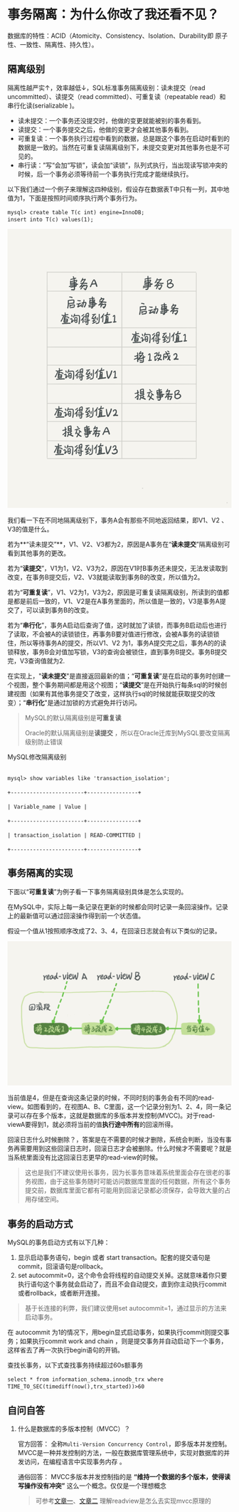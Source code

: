 # 事务隔离：为什么你改了我还看不见？

数据库的特性：ACID（Atomicity、Consistency、Isolation、Durability即 原子性、一致性、隔离性、持久性）。

##  隔离级别

隔离性越严实↑，效率越低↓，SQL标准事务隔离级别：读未提交（read uncommitted）、读提交（read committed）、可重复读（repeatable read）和串行化读(serializable )。

- 读未提交：一个事务还没提交时，他做的变更就能被别的事务看到。
- 读提交：一个事务提交之后，他做的变更才会被其他事务看到。
- 可重复读：一个事务执行过程中看到的数据，总是跟这个事务在启动时看到的数据是一致的。当然在可重复读隔离级别下，未提交变更对其他事务也是不可见的。
- 串行读：”写“会加“写锁”，读会加“读锁”，队列式执行，当出现读写锁冲突的时候，后一个事务必须等待前一个事务执行完成才能继续执行。

以下我们通过一个例子来理解这四种级别，假设存在数据表T中只有一列，其中地值为1，下面是按照时间顺序执行两个事务行为。

```mysql
mysql> create table T(c int) engine=InnoDB;
insert into T(c) values(1);
```

![](../images/mysql45/picture/mysql45-03-01.png)

我们看一下在不同地隔离级别下，事务A会有那些不同地返回结果，即V1、V2 、V3的值是什么。

若为**“读未提交”**，V1、V2、V3都为2，原因是A事务在“**读未提交**”隔离级别可看到其他事务的更改。

若为“**读提交**”，V1为1，V2、V3为2，原因在V1时B事务还未提交，无法发读取到改变，在事务B提交后，V2、V3就能读取到事务B的改变，所以值为2。

若为“**可重复读**”，V1、V2为1，V3为2，原因是可重复读隔离级别，所读到的值都是都是前后一致的，V1、V2是在A事务里面的，所以值是一致的，V3是事务A提交了，可以读到事务B的改变。

若为“**串行化**”，事务A启动后查询了值，这时就加了读锁，而事务B启动后也进行了读取，不会被A的读锁锁住，再事务B要对值进行修改，会被A事务的读锁锁住，所以等待事务A的提交，所以V1、V2 为1，事务A提交完之后，事务A的的读锁释放，事务B会对值加写锁，V3的查询会被锁住，直到事务B提交。事务B提交完，V3查询值就为2.

在实现上，"**读未提交**"是直接返回最新的值；“**可重复读**”是在启动的事务时创建一个视图，整个事务期间都是用这个视图；“**读提交**”是在开始执行每条sql的时候创建视图（如果有其他事务提交了改变，这样执行sql的时候就能获取提交的改变）；“**串行化**"是通过加锁的方式避免并行访问。

>MySQL的默认隔离级别是**可重复读**
>
>Oracle的默认隔离级别是**读提交** ，所以在Oracle迁库到MySQL要改变隔离级别防止错误

MySQL修改隔离级别

```mysql

mysql> show variables like 'transaction_isolation';

+-----------------------+----------------+

| Variable_name | Value |

+-----------------------+----------------+

| transaction_isolation | READ-COMMITTED |

+-----------------------+----------------+
```

## 事务隔离的实现

下面以“**可重复读**”为例子看一下事务隔离级别具体是怎么实现的。

在MySQL中，实际上每一条记录在更新的时候都会同时记录一条回滚操作。记录上的最新值可以通过回滚操作得到前一个状态值。

假设一个值从1按照顺序改成了2、3、4，在回滚日志就会有以下类似的记录。

![](../images/mysql45/picture/mysql45-03-02.png)

当前值是4，但是在查询这条记录的时候，不同时刻的事务会有不同的read-view。如图看到的，在视图A、B、C里面，这一个记录分别为1、2、4，同一条记录可以存在多个版本，这就是数据库的多版本并发控制(MVCC)。对于read-viewA要得到1，就必须将当前的值**执行途中所有**的回滚所得。

回滚日志什么时候删除？，答案是在不需要的时候才删除，系统会判断，当没有事务再需要用到这些回滚日志时，回滚日志才会被删除。什么时候才不需要呢？就是当系统里面没有比这回滚日志更早的read-view的时候。

> 这也是我们不建议使用长事务，因为长事务意味着系统里面会存在很老的事务视图，由于这些事务随时可能访问数据库里面的任何数据，所有这个事务提交前，数据库里面它都有可能用到回滚记录都必须保存，会导致大量的占用存储空间。

## 事务的启动方式

MySQL的事务启动方式有以下几种：

1. 显示启动事务语句，begin 或者 start transaction。配套的提交语句是commit，回滚语句是rollback。
2. set autocommit=0，这个命令会将线程的自动提交关掉。这就意味着你只要执行语句这个事务就会启动了，而且不会自动提交，直到你主动执行commit或者rollback，或者断开连接。

> 基于长连接的利弊，我们建议使用set autocommit=1，通过显示的方法来启动事务。

在 autocommit 为1的情况下，用begin显式启动事务，如果执行commit则提交事务；如果执行commit work and chain ，则是提交事务并自动启动下一个事务，这样省去了再一次执行begin语句的开销。

查找长事务，以下式查找事务持续超过60s额事务

```mysql
select * from information_schema.innodb_trx where TIME_TO_SEC(timediff(now(),trx_started))>60
```





## 自问自答

1. 什么是数据库的多版本控制（MVCC）？

   官方回答： 全称`Multi-Version Concurrency Control`，即多版本并发控制。MVCC是一种并发控制的方法，一般在数据库管理系统中，实现对数据库的并发访问，在编程语言中实现事务内存 。

   通俗回答： MVCC多版本并发控制指的是 **“维持一个数据的多个版本，使得读写操作没有冲突”** 这么一个概念。仅仅是一个理想概念 

   > 可参考[文章一](https://blog.csdn.net/SnailMann/article/details/94724197)、[文章二]( https://baijiahao.baidu.com/s?id=1629409989970483292&wfr=spider&for=pc ) 理解readview是怎么去实现mvcc原理的







































